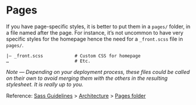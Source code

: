# Pages

If you have page-specific styles, it is better to put them in a `pages/` folder, in a file named after the page. For instance, it’s not uncommon to have very specific styles for the homepage hence the need for a `_front.scss` file in `pages/`.

```
|– _front.scss            # Custom CSS for homepage
…                         # Etc.
```

_Note — Depending on your deployment process, these files could be called on their own to avoid merging them with the others in the resulting stylesheet. It is really up to you._

Reference: [Sass Guidelines](http://sass-guidelin.es/) > [Architecture](http://sass-guidelin.es/#architecture) > [Pages folder](http://sass-guidelin.es/#pages-folder)
